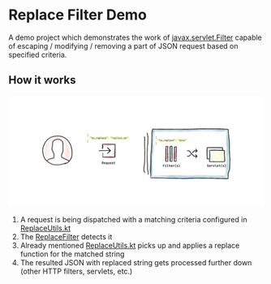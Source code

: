 # Replace Filter Demo

A demo project which demonstrates the work of [javax.servlet.Filter](https://javaee.github.io/javaee-spec/javadocs/javax/servlet/Filter.html) 
capable of escaping / modifying / removing a part of JSON request based on specified criteria.

## How it works
![How it works image](media/diagram.png)

1. A request is being dispatched with a matching criteria configured in [ReplaceUtils.kt](https://github.com/vkrava4/replace-filter-demo/blob/master/src/main/kotlin/com/vladkrava/replacefilterdemo/utils/ReplaceUtils.kt#L13)
2. The [ReplaceFilter](https://github.com/vkrava4/replace-filter-demo/blob/master/src/main/kotlin/com/vladkrava/replacefilterdemo/filter/ReplaceFilter.kt) detects it
3. Already mentioned [ReplaceUtils.kt](https://github.com/vkrava4/replace-filter-demo/blob/master/src/main/kotlin/com/vladkrava/replacefilterdemo/utils/ReplaceUtils.kt#L13) picks up and applies a replace function for the matched string
4. The resulted JSON with replaced string gets processed further down (other HTTP filters, servlets, etc.)

